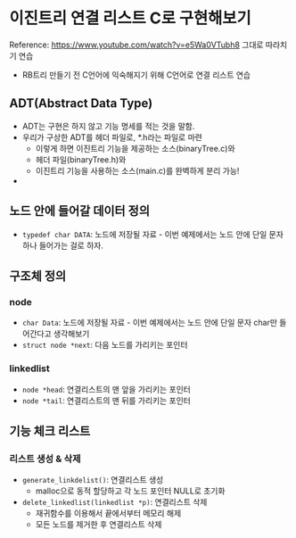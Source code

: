 # 이진트리 연결 리스트 C로 구현해보기
Reference: https://www.youtube.com/watch?v=e5Wa0VTubh8
그대로 따라치기 연습

* RB트리 만들기 전 C언어에 익숙해지기 위해 C언어로 연결 리스트 연습

## ADT(Abstract Data Type)

* ADT는 구현은 하지 않고 기능 명세를 적는 것을 말함.
* 우리가 구상한 ADT를 헤더 파일로, *.h라는 파일로 마련
    * 이렇게 하면 이진트리 기능을 제공하는 소스(binaryTree.c)와
    * 헤더 파일(binaryTree.h)와
    * 이진트리 기능을 사용하는 소스(main.c)를 완벽하게 분리 가능!
* 

## 노드 안에 들어갈 데이터 정의

* <code>typedef char DATA</code>: 노드에 저장될 자료 - 이번 예제에서는 노드 안에 단일 문자 하나 들어가는 걸로 하자. 


## 구조체 정의

### node
* <code>char Data</code>: 노드에 저장될 자료 - 이번 예제에서는 노드 안에 단일 문자 char만 들어간다고 생각해보기
* <code>struct node *next</code>: 다음 노드를 가리키는 포인터

### linkedlist
* <code>node *head</code>: 연결리스트의 맨 앞을 가리키는 포인터
* <code>node *tail</code>: 연결리스트의 맨 뒤를 가리키는 포인터

## 기능 체크 리스트

### 리스트 생성 & 삭제

* <code>generate_linkdelist()</code>: 연결리스트 생성
    * malloc으로 동적 할당하고 각 노드 포인터 NULL로 초기화
* <code>delete_linkedlist(linkedlist *p)</code>: 연결리스트 삭제
    * 재귀함수를 이용해서 끝에서부터 메모리 해제
    * 모든 노드를 제거한 후 연결리스트 삭제





